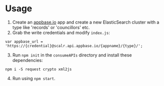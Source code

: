 # Usage

1. Create an [appbase.io](https://appbase.io/) app and create a new ElasticSearch cluster with a type like 'records' or 'councillors' etc.
2. Grab the write credentials and modify `index.js`:
```
var appbase_url = 'https://{credential}@scalr.api.appbase.io/{appname}/{type}/';
```

3. Run `npm init` in the `consumeAPIs` directory and install these dependencies:

```
npm i -S request crypto xml2js
```

4. Run using `npm start`.
